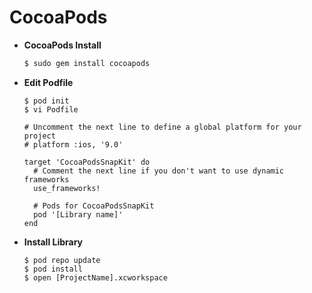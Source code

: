 # CocoaPods

- **CocoaPods Install**

  ```Bash
  $ sudo gem install cocoapods
  ```

  

- **Edit Podfile**

  ```shell
  $ pod init
  $ vi Podfile
  ```

  ```
  # Uncomment the next line to define a global platform for your project
  # platform :ios, '9.0'
  
  target 'CocoaPodsSnapKit' do
    # Comment the next line if you don't want to use dynamic frameworks
    use_frameworks!
  
    # Pods for CocoaPodsSnapKit
  	pod '[Library name]'
  end
  ```

  

- **Install Library**

  ```Shell
  $ pod repo update
  $ pod install
  $ open [ProjectName].xcworkspace
  ```

  